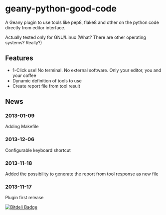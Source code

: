 geany-python-good-code
======================

A Geany plugin to use tools like pep8, flake8 and other on the python code directly from editor interface.

Actually tested only for GNU/Linux (What? There are other operating systems? Really?)

## Features

* 1-Click use! No terminal. No external software. Only your editor, you and your coffee
* Dynamic definition of tools to use
* Create report file from tool result

## News
### 2013-01-09

Adding Makefile

### 2013-12-06

Configurable keyboard shortcut

### 2013-11-18

Added the possibility to generate the report from tool response as new file

### 2013-11-17

Plugin first release


[![Bitdeli Badge](https://d2weczhvl823v0.cloudfront.net/OpenCode/geany-python-good-code/trend.png)](https://bitdeli.com/free "Bitdeli Badge")

